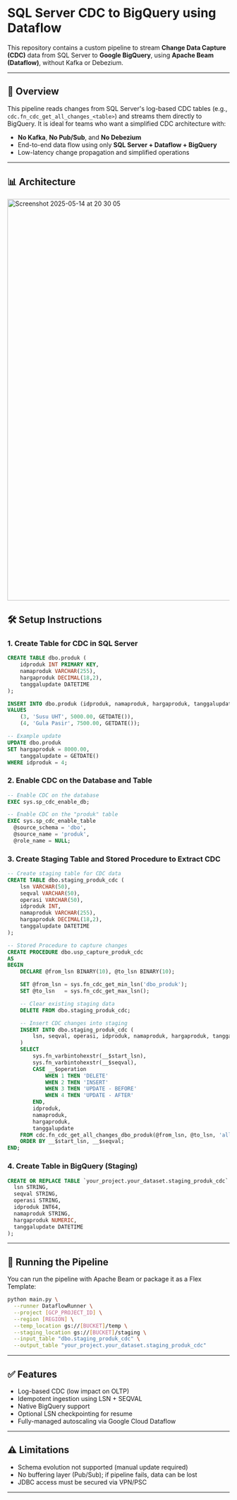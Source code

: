 # SQL Server CDC to BigQuery using Dataflow

This repository contains a custom pipeline to stream **Change Data Capture (CDC)** data from SQL Server to **Google BigQuery**, using **Apache Beam (Dataflow)**, without Kafka or Debezium.

---

## 📌 Overview

This pipeline reads changes from SQL Server's log-based CDC tables (e.g., `cdc.fn_cdc_get_all_changes_<table>`) and streams them directly to BigQuery. It is ideal for teams who want a simplified CDC architecture with:

- **No Kafka**, **No Pub/Sub**, and **No Debezium**
- End-to-end data flow using only **SQL Server + Dataflow + BigQuery**
- Low-latency change propagation and simplified operations

---

## 📊 Architecture
<img width="909" alt="Screenshot 2025-05-14 at 20 30 05" src="https://github.com/user-attachments/assets/57dddde3-91d3-43f4-a81b-afcf598861e5" />

## 🛠️ Setup Instructions

### 1. Create Table for CDC in SQL Server

```sql
CREATE TABLE dbo.produk (
    idproduk INT PRIMARY KEY,
    namaproduk VARCHAR(255),
    hargaproduk DECIMAL(18,2),
    tanggalupdate DATETIME
);

INSERT INTO dbo.produk (idproduk, namaproduk, hargaproduk, tanggalupdate)
VALUES 
    (3, 'Susu UHT', 5000.00, GETDATE()),
    (4, 'Gula Pasir', 7500.00, GETDATE());

-- Example update
UPDATE dbo.produk
SET hargaproduk = 8000.00,
    tanggalupdate = GETDATE()
WHERE idproduk = 4;
```

### 2. Enable CDC on the Database and Table

```sql
-- Enable CDC on the database
EXEC sys.sp_cdc_enable_db;

-- Enable CDC on the "produk" table
EXEC sys.sp_cdc_enable_table
  @source_schema = 'dbo',
  @source_name = 'produk',
  @role_name = NULL;
```

### 3. Create Staging Table and Stored Procedure to Extract CDC

```sql
-- Create staging table for CDC data
CREATE TABLE dbo.staging_produk_cdc (
    lsn VARCHAR(50),
    seqval VARCHAR(50),
    operasi VARCHAR(50),
    idproduk INT,
    namaproduk VARCHAR(255),
    hargaproduk DECIMAL(18,2),
    tanggalupdate DATETIME
);
```

```sql
-- Stored Procedure to capture changes
CREATE PROCEDURE dbo.usp_capture_produk_cdc
AS
BEGIN
    DECLARE @from_lsn BINARY(10), @to_lsn BINARY(10);

    SET @from_lsn = sys.fn_cdc_get_min_lsn('dbo_produk');
    SET @to_lsn   = sys.fn_cdc_get_max_lsn();

    -- Clear existing staging data
    DELETE FROM dbo.staging_produk_cdc;

    -- Insert CDC changes into staging
    INSERT INTO dbo.staging_produk_cdc (
        lsn, seqval, operasi, idproduk, namaproduk, hargaproduk, tanggalupdate
    )
    SELECT 
        sys.fn_varbintohexstr(__$start_lsn),
        sys.fn_varbintohexstr(__$seqval),
        CASE __$operation
            WHEN 1 THEN 'DELETE'
            WHEN 2 THEN 'INSERT'
            WHEN 3 THEN 'UPDATE - BEFORE'
            WHEN 4 THEN 'UPDATE - AFTER'
        END,
        idproduk,
        namaproduk,
        hargaproduk,
        tanggalupdate
    FROM cdc.fn_cdc_get_all_changes_dbo_produk(@from_lsn, @to_lsn, 'all update old')
    ORDER BY __$start_lsn, __$seqval;
END;
```

### 4. Create Table in BigQuery (Staging)

```sql
CREATE OR REPLACE TABLE `your_project.your_dataset.staging_produk_cdc` (
  lsn STRING,
  seqval STRING,
  operasi STRING,
  idproduk INT64,
  namaproduk STRING,
  hargaproduk NUMERIC,
  tanggalupdate DATETIME
);
```

---

## 🚀 Running the Pipeline

You can run the pipeline with Apache Beam or package it as a Flex Template:

```bash
python main.py \
  --runner DataflowRunner \
  --project [GCP_PROJECT_ID] \
  --region [REGION] \
  --temp_location gs://[BUCKET]/temp \
  --staging_location gs://[BUCKET]/staging \
  --input_table "dbo.staging_produk_cdc" \
  --output_table "your_project.your_dataset.staging_produk_cdc"
```

---

## ✅ Features

- Log-based CDC (low impact on OLTP)
- Idempotent ingestion using LSN + SEQVAL
- Native BigQuery support
- Optional LSN checkpointing for resume
- Fully-managed autoscaling via Google Cloud Dataflow

---

## ⚠️ Limitations

- Schema evolution not supported (manual update required)
- No buffering layer (Pub/Sub); if pipeline fails, data can be lost
- JDBC access must be secured via VPN/PSC

---
